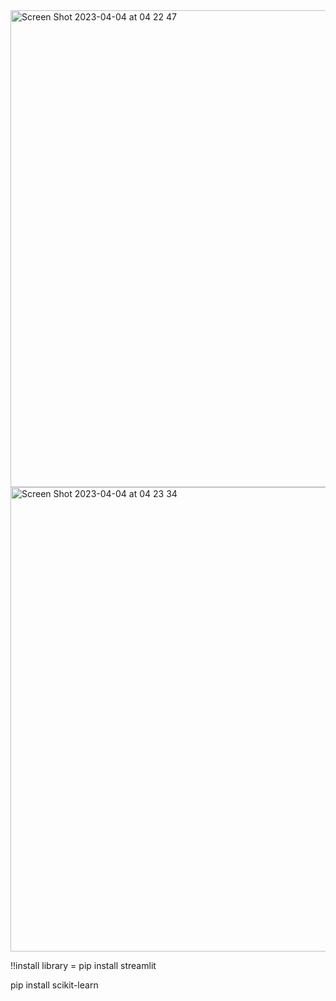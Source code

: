 
<img width="763" alt="Screen Shot 2023-04-04 at 04 22 47" src="https://user-images.githubusercontent.com/96865504/229630562-992f05bb-8532-40d4-8d2e-1d595176a3a7.png">
<img width="743" alt="Screen Shot 2023-04-04 at 04 23 34" src="https://user-images.githubusercontent.com/96865504/229630863-5681d005-90d5-4f0b-9df5-c570dc869631.png">

!!install library = pip install streamlit

pip install scikit-learn


